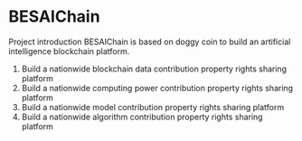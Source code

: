 # BESAIChain

Project introduction
BESAIChain is based on doggy coin to build an artificial intelligence blockchain platform.
1. Build a nationwide blockchain data contribution property rights sharing platform 
2. Build a nationwide computing power contribution property rights sharing platform 
3. Build a nationwide model contribution property rights sharing platform 
4. Build a nationwide algorithm contribution property rights sharing platform
